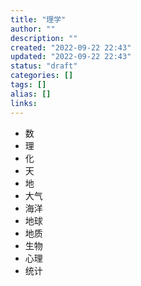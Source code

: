 ```yaml
---
title: "理学"
author: ""
description: ""
created: "2022-09-22 22:43"
updated: "2022-09-22 22:43"
status: "draft"
categories: []
tags: []
alias: []
links: 
---
```


- 数
- 理
- 化
- 天
- 地
- 大气
- 海洋
- 地球
- 地质
- 生物
- 心理
- 统计